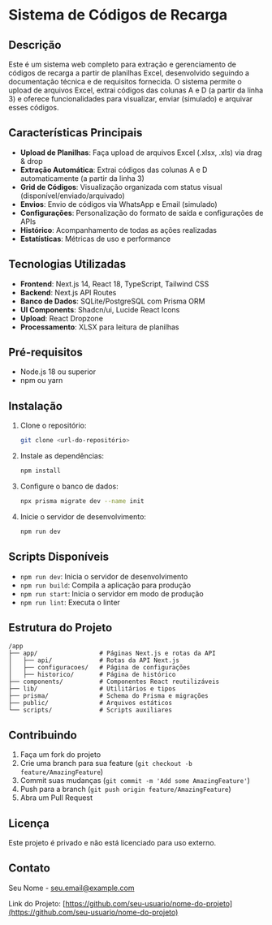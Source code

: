 # Sistema de Códigos de Recarga

## Descrição
Este é um sistema web completo para extração e gerenciamento de códigos de recarga a partir de planilhas Excel, desenvolvido seguindo a documentação técnica e de requisitos fornecida. O sistema permite o upload de arquivos Excel, extrai códigos das colunas A e D (a partir da linha 3) e oferece funcionalidades para visualizar, enviar (simulado) e arquivar esses códigos.

## Características Principais
- **Upload de Planilhas**: Faça upload de arquivos Excel (.xlsx, .xls) via drag & drop
- **Extração Automática**: Extrai códigos das colunas A e D automaticamente (a partir da linha 3)
- **Grid de Códigos**: Visualização organizada com status visual (disponível/enviado/arquivado)
- **Envios**: Envio de códigos via WhatsApp e Email (simulado)
- **Configurações**: Personalização do formato de saída e configurações de APIs
- **Histórico**: Acompanhamento de todas as ações realizadas
- **Estatísticas**: Métricas de uso e performance

## Tecnologias Utilizadas
- **Frontend**: Next.js 14, React 18, TypeScript, Tailwind CSS
- **Backend**: Next.js API Routes
- **Banco de Dados**: SQLite/PostgreSQL com Prisma ORM
- **UI Components**: Shadcn/ui, Lucide React Icons
- **Upload**: React Dropzone
- **Processamento**: XLSX para leitura de planilhas

## Pré-requisitos
- Node.js 18 ou superior
- npm ou yarn

## Instalação

1. Clone o repositório:
   ```bash
   git clone <url-do-repositório>
   ```

2. Instale as dependências:
   ```bash
   npm install
   ```

3. Configure o banco de dados:
   ```bash
   npx prisma migrate dev --name init
   ```

4. Inicie o servidor de desenvolvimento:
   ```bash
   npm run dev
   ```

## Scripts Disponíveis
- `npm run dev`: Inicia o servidor de desenvolvimento
- `npm run build`: Compila a aplicação para produção
- `npm run start`: Inicia o servidor em modo de produção
- `npm run lint`: Executa o linter

## Estrutura do Projeto
```
/app
├── app/                 # Páginas Next.js e rotas da API
│   ├── api/             # Rotas da API Next.js
│   ├── configuracoes/   # Página de configurações
│   ├── historico/       # Página de histórico
├── components/          # Componentes React reutilizáveis
├── lib/                 # Utilitários e tipos
├── prisma/              # Schema do Prisma e migrações
├── public/              # Arquivos estáticos
└── scripts/             # Scripts auxiliares
```

## Contribuindo
1. Faça um fork do projeto
2. Crie uma branch para sua feature (`git checkout -b feature/AmazingFeature`)
3. Commit suas mudanças (`git commit -m 'Add some AmazingFeature'`)
4. Push para a branch (`git push origin feature/AmazingFeature`)
5. Abra um Pull Request

## Licença
Este projeto é privado e não está licenciado para uso externo.

## Contato
Seu Nome - seu.email@example.com

Link do Projeto: [https://github.com/seu-usuario/nome-do-projeto](https://github.com/seu-usuario/nome-do-projeto)